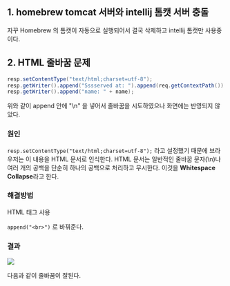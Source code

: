 ## 1. homebrew tomcat 서버와 intellij 톰캣 서버 충돌

자꾸 Homebrew 의 톰캣이 자동으로 실행되어서 결국 삭제하고 intellij 톰캣만 사용중이다.

## 2. HTML 줄바꿈 문제

```java
resp.setContentType("text/html;charset=utf-8");
resp.getWriter().append("Sssserved at: ").append(req.getContextPath()).append("\n").append(new Date().toString()).append("\n");
resp.getWriter().append("name: " + name);
```

위와 같이 append 안에 "\n" 을 넣어서 줄바꿈을 시도하였으나 화면에는 반영되지 않았다.

### 원인
```resp.setContentType("text/html;charset=utf-8");``` 라고 설정했기 때문에 브라우저는 이 내용을 HTML 문서로 인식한다. HTML 문서는 일반적인 줄바꿈 문자(\n)나 여러 개의 공백을 단순히 하나의 공백으로 처리하고 무시한다. 이것을 **Whitespace Collapse**라고 한다.

### 해결방법
HTML 태그 사용

```append("<br>")``` 로 바꿔준다.

### 결과

<img src="./img/1.png">

다음과 같이 줄바꿈이 잘된다.
